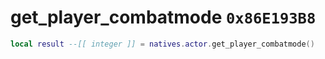 # get_player_combatmode `0x86E193B8`

```lua
local result --[[ integer ]] = natives.actor.get_player_combatmode()
```